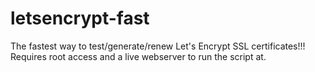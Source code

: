 # letsencrypt-fast
The fastest way to test/generate/renew Let's Encrypt SSL certificates!!! Requires root access and a live webserver to run the script at.
